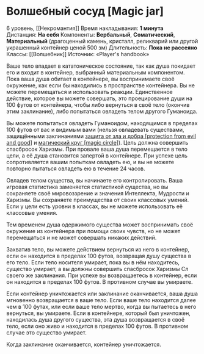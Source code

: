 # Волшебный сосуд [Magic jar]
6 уровень, [[Некромантия]]
Время накладывания: **1 минута**
Дистанция: **На себя**
Компоненты: **Вербальный**, **Соматический**, **Материальный** (драгоценный камень, кристалл, реликварий или другой украшенный контейнер ценой 500 зм)
Длительность: **Пока не рассеяно**
Классы: [[Волшебник]]
Источник: «Player's handbook»

Ваше тело впадает в кататоническое состояние, так как душа покидает его и входит в контейнер, выбранный материальным компонентом. Пока ваша душа обитает в контейнере, вы воспринимаете своё окружение, как если бы находились в пространстве контейнера. Вы не можете перемещаться и использовать реакции. Единственное действие, которое вы можете совершать, это проецирование души на 100 футов от контейнера, чтобы либо вернуться в своё тело (окончив этим заклинание), либо попытаться овладеть телом другого Гуманоида.

Вы можете попытаться овладеть Гуманоидом, находящимся в пределах 100 футов от вас и видимым вами (нельзя овладевать существами, защищёнными заклинаниями [защита от зла и добра [protection from evil and good]](https://dnd.su/spells/99-protection_from_evil_and_good/) и [магический круг [magic circle]](https://dnd.su/spells/152-magic_circle/)). Цель должна совершить спасбросок Харизмы. При провале ваша душа перемещается в тело цели, а её душа становится запертой в контейнере. При успехе цель сопротивляется вашим попыткам овладеть ею, и вы не можете повторно пытаться овладеть ею в течение 24 часов.

Овладев телом существа, вы начинаете его контролировать. Ваша игровая статистика заменяется статистикой существа, но вы сохраняете своё мировоззрение и значения Интеллекта, Мудрости и Харизмы. Вы сохраняете преимущества от своих классовых умений. Если у цели есть уровни в классах, вы не можете использовать её классовые умения.

Тем временем душа одержимого существа может воспринимать своё окружение из контейнера при помощи своих чувств, но не может перемещаться и не может совершать никаких действий.

Захватив тело, вы можете действием вернуться из него в контейнер, если он находится в пределах 100 футов, возвращая душу существа в его тело. Если тело носителя умирает, пока вы в нём находитесь, существо умирает, а вы должны совершить спасбросок Харизмы Сл своего же заклинания. При успехе вы возвращаетесь в контейнер, если он находится в пределах 100 футов. В противном случае вы умираете.

Если контейнер уничтожается или заклинание оканчивается, ваша душа мгновенно возвращается в ваше тело. Если ваше тело находится далее чем в 100 футах, или если ваше тело мертво, когда вы пытаетесь в него вернуться, вы умираете. Если в контейнере, который был уничтожен, находилась душа другого существа, эта душа возвращается в своё тело, если оно живо и находится в пределах 100 футов. В противном случае это существо умирает.

Когда заклинание оканчивается, контейнер уничтожается.